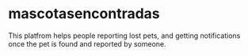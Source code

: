 mascotasencontradas
===================

This platfrom helps people reporting lost pets, and getting notifications once the pet is found and reported by someone.
